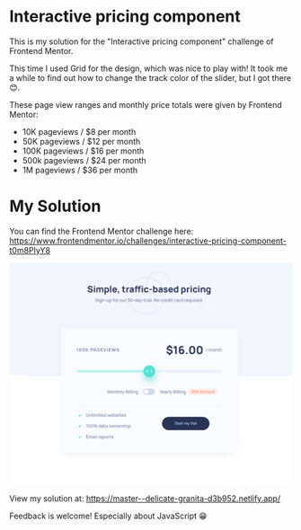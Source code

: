 # Interactive pricing component
This is my solution for the "Interactive pricing component" challenge of Frontend Mentor.

This time I used Grid for the design, which was nice to play with! 
It took me a while to find out how to change the track color of the slider, but I got there 😊. 

These page view ranges and monthly price totals were given by Frontend Mentor:

- 10K pageviews / $8 per month
- 50K pageviews / $12 per month
- 100K pageviews / $16 per month
- 500k pageviews / $24 per month
- 1M pageviews / $36 per month

# My Solution
You can find the Frontend Mentor challenge here:
https://www.frontendmentor.io/challenges/interactive-pricing-component-t0m8PIyY8


![My solution](/design/my-solution.png "My solution")

View my solution at: https://master--delicate-granita-d3b952.netlify.app/

Feedback is welcome! Especially about JavaScript 😁
